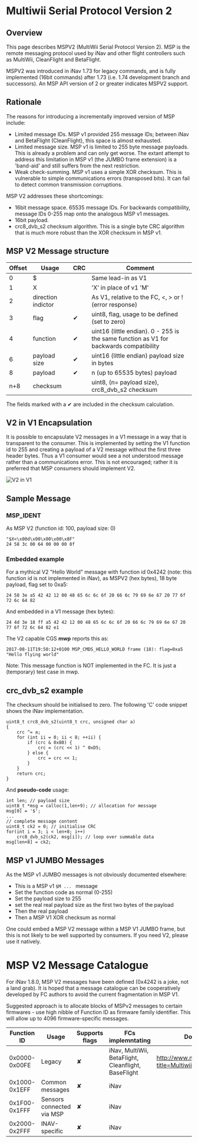 # Multiwii Serial Protocol Version 2

## Overview

This page describes MSPV2 (MultiWii Serial Protocol Version 2). MSP is the remote messaging protocol used by iNav and other flight controllers such as MultiWii, CleanFlight and BetaFlight.

MSPV2 was introduced in iNav 1.73 for legacy commands, and is fully implemented (16bit commands) after 1.73 (i.e. 1.74 development branch and successors). An MSP API version of 2 or greater indicates MSPV2 support. 


## Rationale

The reasons for introducing a incrementally improved version of MSP include:

* Limited message IDs. MSP v1 provided 255 message IDs; between iNav and BetaFlight (CleanFlight), this space is almost exhausted.
* Limited message size. MSP v1 is limited to 255 byte message payloads. This is already a problem and can only get worse. The extant attempt to address this limitation in MSP v1 (the JUMBO frame extension) is a 'band-aid' and still suffers from the next restriction.
* Weak check-summing. MSP v1 uses a simple XOR checksum. This is vulnerable to simple communications errors (transposed bits). It can fail to detect common transmission corruptions.

MSP V2 addresses these shortcomings:

* 16bit message space. 65535 message IDs. For backwards compatibility, message IDs 0-255 map onto the analogous MSP v1 messages.
* 16bit payload.
* crc8_dvb_s2 checksum algorithm. This is a single byte CRC algorithm that is much more robust than the XOR checksum in MSP v1.

## MSP V2 Message structure

| Offset | Usage | CRC |Comment |
| ---- | ---- | ---- | --- |
| 0 | $ |  | Same lead-in as V1 |
| 1 | X |  | 'X' in place of v1 'M' |
| 2 | direction indictor |  | As V1, relative to the FC, <, > or ! (error response) |
| 3 | flag | ✔  | uint8, flag, usage to be defined (set to zero) |
| 4 | function | ✔  |uint16 (little endian). 0 - 255 is the same function as V1 for backwards compatibility |
| 6 | payload size | ✔  |uint16 (little endian) payload size in bytes |
| 8 | payload |  ✔ | n (up to 65535 bytes) payload | 
| n+8 | checksum |  | uint8, (n= payload size), crc8_dvb_s2 checksum |

The fields marked with a ✔ are included in the checksum calculation.

## V2 in V1 Encapsulation

It is possible to encapsulate V2 messages in a V1 message in a way that is transparent to the consumer. This is implemented by setting the V1 function id to 255 and creating a payload of a V2 message without the first three header bytes.
Thus a V1 consumer would see a not understood message rather than a communications error. This is not encouraged; rather it is preferred that MSP consumers should implement V2. 

![V2 in V1](https://user-images.githubusercontent.com/11059099/29072728-4605dbfa-7c8c-11e7-996a-8106670cca9e.png)
 
## Sample Message

### MSP_IDENT

As MSP V2 (function id: 100, payload size: 0)

````
"$X<\x00d\x00\x00\x00\x8F"
24 58 3c 00 64 00 00 00 8f 
````
### Embedded example

For a mythical V2 "Hello World" message with function id 0x4242 (note: this function id is not implemented in iNav), as MSPV2 (hex bytes), 18 byte payload, flag set to 0xa5:

````
24 58 3e a5 42 42 12 00 48 65 6c 6c 6f 20 66 6c 79 69 6e 67 20 77 6f 72 6c 64 82 
````

And embedded in a V1 message (hex bytes):

````
24 4d 3e 18 ff a5 42 42 12 00 48 65 6c 6c 6f 20 66 6c 79 69 6e 67 20 77 6f 72 6c 64 82 e1 
````
The V2 capable CGS **mwp** reports this as:
````
2017-08-11T19:50:12+0100 MSP_CMDS_HELLO_WORLD frame (18): flag=0xa5 "Hello flying world"
````
Note: This message function is NOT implemented in the FC. It is just a (temporary) test case in mwp.

## crc_dvb_s2 example

The checksum should be initialised to zero. The following 'C' code snippet shows the iNav implementation.
````
uint8_t crc8_dvb_s2(uint8_t crc, unsigned char a)
{
    crc ^= a;
    for (int ii = 0; ii < 8; ++ii) {
        if (crc & 0x80) {
            crc = (crc << 1) ^ 0xD5;
        } else {
            crc = crc << 1;
        }
    }
    return crc;
}
````
And **pseudo-code** usage:
````
int len; // payload size
uint8_t *msg = calloc(1,len+9); // allocation for message
msg[0] = '$';
...
// complete message content
uint8_t ck2 = 0; // initialise CRC
for(int i = 3; i < len+8; i++)
    crc8_dvb_s2(ck2, msg[i]); // loop over summable data
msg[len+8] = ck2;
````

## MSP v1 JUMBO Messages

As the MSP v1 JUMBO messages is not obviously documented elsewhere:

* This is a MSP v1 `$M ... ` message
* Set the function code as normal (0-255)
* Set the payload size to 255 
* set the real real payload size as the first two bytes of the payload
* Then the real payload
* Then a MSP V1 XOR checksum as normal

One could embed a MSP V2 message within a MSP V1 JUMBO frame, but this is not likely to be well supported by consumers. If you need V2, please use it natively. 

# MSP V2 Message Catalogue

For iNav 1.8.0, MSP V2 messages have been defined (0x4242 is a joke, not a land grab). It is hoped that a message catalogue can be cooperatively developed by FC authors to avoid the current fragmentation in MSP V1. 

Suggested approach is to allocate blocks of MSPv2 messages to certain firmwares - use high nibble of Function ID as firmware family identifier. This will allow up to 4096 firmware-specific messages.

| Function ID | Usage | Supports flags | FCs implemntating | Documentation Link |
| ----- | ---------- | ---- | ---- | ---- |
| 0x0000-0x00FE | Legacy     |  ✘   | iNav, MultiWii, BetaFlight, Cleanflight, BaseFlight    |   http://www.multiwii.com/wiki/index.php?title=Multiwii_Serial_Protocol   |
| 0x1000-0x1EFF | Common messages   |  ✘   | iNav    |      |
| 0x1F00-0x1FFF | Sensors connected via MSP  |  ✘   | iNav    |      |
| 0x2000-0x2FFF | INAV-specific     |  ✘   | iNav    |      |